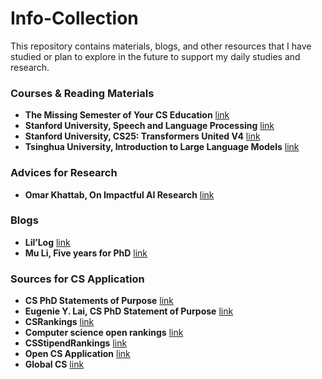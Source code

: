 # Info-Collection
This repository contains materials, blogs, and other resources that I have studied or plan to explore in the future to support my daily studies and research. 


### Courses & Reading Materials
- **The Missing Semester of Your CS Education** [link](https://missing.csail.mit.edu/)
- **Stanford University, Speech and Language Processing** [link](https://web.stanford.edu/~jurafsky/slp3/)
- **Stanford University, CS25: Transformers United V4** [link](https://web.stanford.edu/class/cs25/index.html)
- **Tsinghua University, Introduction to Large Language Models** [link](https://nlp.csai.tsinghua.edu.cn/summer_class/)


### Advices for Research
- **Omar Khattab, On Impactful AI Research** [link](https://github.com/okhat/blog/blob/main/2024.09.impact.md#1-invest-in-projects-not-papers)



### Blogs 
- **Lil’Log** [link](https://lilianweng.github.io/)
- **Mu Li, Five years for PhD** [link](https://zhuanlan.zhihu.com/p/25099638)


### Sources for CS Application
- **CS PhD Statements of Purpose** [link](https://cs-sop.notion.site/CS-PhD-Statements-of-Purpose-df39955313834889b7ac5411c37b958d)
- **Eugenie Y. Lai, CS PhD Statement of Purpose** [link](https://eugenielai.github.io/posts/another-annotated-sop.html)
- **CSRankings** [link](https://csrankings.org/#/index?all&us)
- **Computer science open rankings** [link](https://drafty.cs.brown.edu/csopenrankings/)
- **CSStipendRankings** [link](https://csstipendrankings.org/)
- **Open CS Application** [link](https://opencs.app/grade/)
- **Global CS** [link](https://global-cs-application.github.io/)
